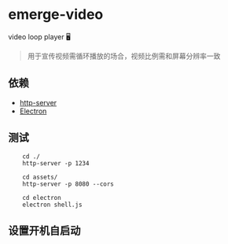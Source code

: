# emerge-video
video loop player 🖥

> 用于宣传视频需循环播放的场合，视频比例需和屏幕分辨率一致

## 依赖
* [http-server](https://www.npmjs.com/package/http-server)
* [Electron](https://www.electronjs.org/)

## 测试
```
    cd ./
    http-server -p 1234

    cd assets/
    http-server -p 8080 --cors

    cd electron 
    electron shell.js
```

## 设置开机自启动